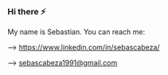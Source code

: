### Hi there ⚡

My name is Sebastian.
You can reach me:

--> https://www.linkedin.com/in/sebascabeza/

--> sebascabeza1991@gmail.com


<!--
**ReChanfle/ReChanfle** is a ✨ _special_ ✨ repository because its `README.md` (this file) appears on your GitHub profile.

Here are some ideas to get you started:

- 🔭 I’m currently working on ...
- 🌱 I’m currently learning ...
- 👯 I’m looking to collaborate on ...
- 🤔 I’m looking for help with ...
- 💬 Ask me about ...
- 📫 How to reach me: ...
- 😄 Pronouns: ...
- ⚡ Fun fact: ...
-->
